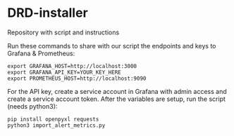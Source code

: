 # DRD-installer
Repository with script and instructions

Run these commands to share with our script the endpoints and keys to Grafana & Prometheus:

```
export GRAFANA_HOST=http://localhost:3000
export GRAFANA_API_KEY=YOUR_KEY_HERE
export PROMETHEUS_HOST=http://localhost:9090
```

For the API key, create a service account in Grafana with admin access and create a service account token.
After the variables are setup, run the script (needs python3):

```
pip install openpyxl requests
python3 import_alert_metrics.py
```
